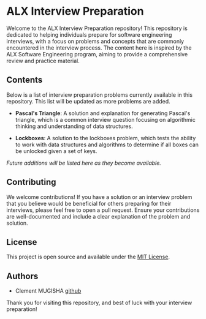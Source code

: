 # ALX Interview Preparation

Welcome to the ALX Interview Preparation repository! This repository is dedicated to helping individuals prepare for software engineering interviews, with a focus on problems and concepts that are commonly encountered in the interview process. The content here is inspired by the ALX Software Engineering program, aiming to provide a comprehensive review and practice material.

## Contents

Below is a list of interview preparation problems currently available in this repository. This list will be updated as more problems are added.

- **Pascal's Triangle**: A solution and explanation for generating Pascal's triangle, which is a common interview question focusing on algorithmic thinking and understanding of data structures.

- **Lockboxes**: A solution to the lockboxes problem, which tests the ability to work with data structures and algorithms to determine if all boxes can be unlocked given a set of keys.

_Future additions will be listed here as they become available._

## Contributing

We welcome contributions! If you have a solution or an interview problem that you believe would be beneficial for others preparing for their interviews, please feel free to open a pull request. Ensure your contributions are well-documented and include a clear explanation of the problem and solution.

## License

This project is open source and available under the [MIT License](LICENSE).

## Authors

- Clement MUGISHA [github](https://github.com/Bikaze)


Thank you for visiting this repository, and best of luck with your interview preparation!